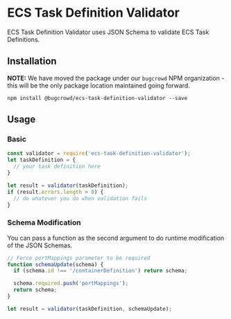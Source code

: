 ECS Task Definition Validator
=============================

ECS Task Definition Validator uses JSON Schema to validate ECS Task Definitions.

Installation
------------

**NOTE:** We have moved the package under our `bugcrowd` NPM organization - this will be the only package location maintained going forward.

`npm install @bugcrowd/ecs-task-definition-validator --save`

Usage
-----

### Basic

```js
const validator = require('ecs-task-definition-validator');
let taskDefinition = {
  // your task definition here
}

let result = validator(taskDefinition);
if (result.errors.length > 0) {
  // do whatever you do when validation fails
}
```

### Schema Modification
You can pass a function as the second argument to do runtime modification of
the JSON Schemas.

```js
// Force portMappings parameter to be required
function schemaUpdate(schema) {
  if (schema.id !== '/containerDefinition') return schema;

  schema.required.push('portMappings');
  return schema;
}

let result = validator(taskDefinition, schemaUpdate);
```
